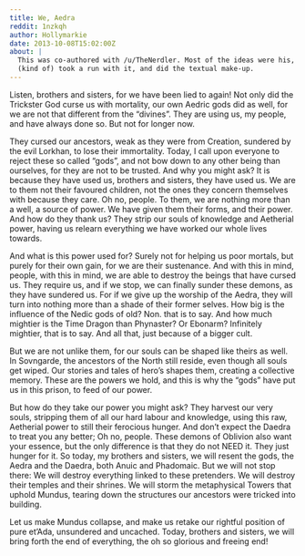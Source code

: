```yaml
---
title: We, Aedra
reddit: 1nzkqh
author: Hollymarkie
date: 2013-10-08T15:02:00Z
about: |
  This was co-authored with /u/TheNerdler. Most of the ideas were his, but I
  (kind of) took a run with it, and did the textual make-up.
---
```


Listen, brothers and sisters, for we have been lied to again! Not only did the
Trickster God curse us with mortality, our own Aedric gods did as well, for we
are not that different from the “divines”. They are using us, my people, and
have always done so. But not for longer now.

They cursed our ancestors, weak as they were from Creation, sundered by the evil
Lorkhan, to lose their immortality. Today, I call upon everyone to reject these
so called “gods”, and not bow down to any other being than ourselves, for they
are not to be trusted. And why you might ask? It is because they have used us,
brothers and sisters, they have used us. We are to them not their favoured
children, not the ones they concern themselves with because they care. Oh no,
people. To them, we are nothing more than a well, a source of power. We have
given them their forms, and their power. And how do they thank us? They strip
our souls of knowledge and Aetherial power, having us relearn everything we have
worked our whole lives towards.

And what is this power used for? Surely not for helping us poor mortals, but
purely for their own gain, for we are their sustenance. And with this in mind,
people, with this in mind, we are able to destroy the beings that have cursed
us. They require us, and if we stop, we can finally sunder these demons, as they
have sundered us. For if we give up the worship of the Aedra, they will turn
into nothing more than a shade of their former selves. How big is the influence
of the Nedic gods of old? Non. that is to say. And how much mightier is the Time
Dragon than Phynaster? Or Ebonarm? Infinitely mightier, that is to say. And all
that, just because of a bigger cult.

But we are not unlike them, for our souls can be shaped like theirs as well. In
Sovngarde, the ancestors of the North still reside, even though all souls get
wiped. Our stories and tales of hero’s shapes them, creating a collective
memory. These are the powers we hold, and this is why the “gods” have put us in
this prison, to feed of our power.

But how do they take our power you might ask? They harvest our very souls,
stripping them of all our hard labour and knowledge, using this raw, Aetherial
power to still their ferocious hunger. And don’t expect the Daedra to treat you
any better; Oh no, people. These demons of Oblivion also want your essence, but
the only difference is that they do not NEED it. They just hunger for it. So
today, my brothers and sisters, we will resent the gods, the Aedra and the
Daedra, both Anuic and Phadomaic. But we will not stop there: We will destroy
everything linked to these pretenders. We will destroy their temples and their
shrines. We will storm the metaphysical Towers that uphold Mundus, tearing down
the structures our ancestors were tricked into building.

Let us make Mundus collapse, and make us retake our rightful position of pure
et’Ada, unsundered and uncached. Today, brothers and sisters, we will bring
forth the end of everything, the oh so glorious and freeing end!
